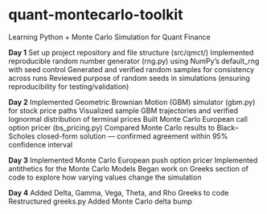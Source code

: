 # quant-montecarlo-toolkit
Learning Python + Monte Carlo Simulation for Quant Finance

**Day 1**
Set up project repository and file structure (src/qmct/)
Implemented reproducible random number generator (rng.py) using NumPy’s default_rng with seed control
Generated and verified random samples for consistency across runs
Reviewed purpose of random seeds in simulations (ensuring reproducibility for testing/validation)

**Day 2**
Implemented Geometric Brownian Motion (GBM) simulator (gbm.py) for stock price paths
Visualized sample GBM trajectories and verified lognormal distribution of terminal prices
Built Monte Carlo European call option pricer (bs_pricing.py)
Compared Monte Carlo results to Black–Scholes closed-form solution — confirmed agreement within 95% confidence interval

**Day 3**
Implemented Monte Carlo European push option pricer
Implemented antithetics for the Monte Carlo Models
Began work on Greeks section of code to explore how varying values change the simulation

**Day 4**
Added Delta, Gamma, Vega, Theta, and Rho Greeks to code
Restructured greeks.py
Added Monte Carlo delta bump

